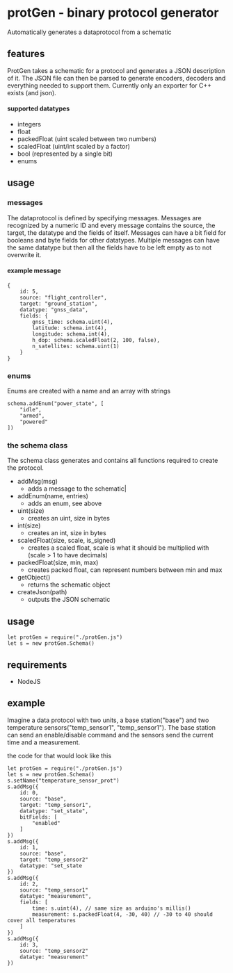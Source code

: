 # protGen - binary protocol generator
Automatically generates a dataprotocol from a schematic

## features
ProtGen takes a schematic for a protocol and generates a JSON description of it. The JSON file can then be parsed to generate encoders, decoders and everything needed to support them. Currently only an exporter for C++ exists (and json).

#### supported datatypes
* integers
* float
* packedFloat (uint scaled between two numbers)
* scaledFloat (uint/int scaled by a factor)
* bool (represented by a single bit)
* enums

## usage
### messages
The dataprotocol is defined by specifying messages. Messages are recognized by a numeric ID and every message contains the source, the target, the datatype and the fields of itself. Messages can have a bit field for booleans and byte fields for other datatypes. Multiple messages can have the same datatype but then all the fields have to be left empty as to not overwrite it.

#### example message
```
{
    id: 5,
    source: "flight_controller",
    target: "ground_station",
    datatype: "gnss_data",
    fields: {
        gnss_time: schema.uint(4),
        latitude: schema.int(4),
        longitude: schema.int(4),
        h_dop: schema.scaledFloat(2, 100, false),
        n_satellites: schema.uint(1)
    }
}
```

### enums
Enums are created with a name and an array with strings
```
schema.addEnum("power_state", [
    "idle",
    "armed",
    "powered"
])
```

### the schema class
The schema class generates and contains all functions required to create the protocol.

* addMsg(msg) 
    * adds a message to the schematic| 
* addEnum(name, entries)
    * adds an enum, see above
* uint(size) 
    * creates an uint, size in bytes
* int(size) 
    * creates an int, size in bytes
* scaledFloat(size, scale, is_signed) 
    * creates a scaled float, scale is what it should be multiplied with (scale > 1 to have decimals)
* packedFloat(size, min, max) 
    * creates packed float, can represent numbers between min and max
* getObject() 
    * returns the schematic object
* createJson(path)
    * outputs the JSON schematic

## usage
```
let protGen = require("./protGen.js")
let s = new protGen.Schema()
```
## requirements
* NodeJS

## example
Imagine a data protocol with two units, a base station("base") and two temperature sensors("temp_sensor1", "temp_sensor1"). The base station can send an enable/disable command and the sensors send the current time and a measurement.

the code for that would look like this
```
let protGen = require("./protGen.js")
let s = new protGen.Schema()
s.setName("temperature_sensor_prot")
s.addMsg({
    id: 0,
    source: "base",
    target: "temp_sensor1",
    datatype: "set_state",
    bitFields: [
        "enabled"
    ]
})
s.addMsg({
    id: 1,
    source: "base",
    target: "temp_sensor2"
    datatype: "set_state
})
s.addMsg({
    id: 2,
    source: "temp_sensor1"
    datatye: "measurement",
    fields: [
        time: s.uint(4), // same size as arduino's millis()
        measurement: s.packedFloat(4, -30, 40) // -30 to 40 should cover all temperatures 
    ]
})
s.addMsg({
    id: 3,
    source: "temp_sensor2"
    datatye: "measurement"
})
```